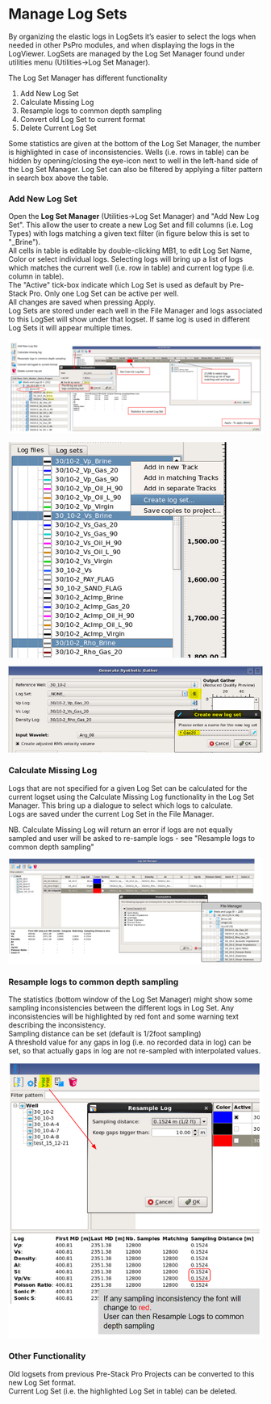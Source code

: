 # Manage Log Sets

By organizing the elastic logs in LogSets it’s easier to select the logs when needed in other PsPro modules, and when displaying the logs in the LogViewer. LogSets are managed by the Log Set Manager found under utilities menu \(Utilities-&gt;Log Set Manager\). 

The Log Set Manager has different functionality

1. Add New Log Set
2. Calculate Missing Log 
3. Resample logs to common depth sampling
4. Convert old Log Set to current format
5. Delete Current Log Set

Some statistics are given at the bottom of the Log Set Manager, the number is highlighted in case of inconsistencies. Wells \(i.e. rows in table\) can be hidden by opening/closing the eye-icon next to well in the left-hand side of the Log Set Manager. Log Set can also be filtered by applying a filter pattern in search box above the table.

### **Add New Log Set**

Open the **Log Set Manager** \(Utilities-&gt;Log Set Manager\) and "Add New Log Set". This allow the user to create a new Log Set and fill columns \(i.e. Log Types\) with logs matching a given text filter \(in figure below this is set to "\_Brine"\).   
All cells in table is editable by double-clicking MB1, to edit Log Set Name, Color or select individual logs. Selecting logs will bring up a list of logs which matches the current well \(i.e. row in table\) and current log type \(i.e. column in table\).  
The "Active" tick-box indicate which Log Set is used as default by Pre-Stack Pro. Only one Log Set can be active per well.  
All changes are saved when pressing Apply.   
Log Sets are stored under each well in the File Manager and logs associated to this LogSet will show under that logset. If same log is used in different Log Sets it will appear multiple times.  

![](../../../.gitbook/assets/image%20%287%29.png)

![](../../../.gitbook/assets/image%20%284%29.png)

![](../../../.gitbook/assets/image%20%286%29.png)

### Calculate Missing Log

Logs that are not specified for a given Log Set can be calculated for the current logset using the Calculate Missing Log functionality in the Log Set Manager. This bring up a dialogue to select which logs to calculate.   
Logs are saved under the current Log Set in the File Manager.

NB. Calculate Missing Log will return an error if logs are not equally sampled and user will be asked to re-sample logs - see "Resample logs to common depth sampling"

![](../../../.gitbook/assets/image%20%288%29.png)

### Resample logs to common depth sampling

The statistics \(bottom window of the Log Set Manager\) might show some sampling inconsistencies between the different logs in Log Set. Any inconsistencies will be highlighted by red font and some warning text describing the inconsistency.  
Sampling distance can be set \(default is 1/2foot sampling\)   
A threshold value for any gaps in log \(i.e. no recorded data in log\) can be set, so that actually gaps in log are not re-sampled with interpolated values.

![](../../../.gitbook/assets/image%20%282%29.png)

### Other Functionality

Old logsets from previous Pre-Stack Pro Projects can be converted to this new Log Set format.  
Current Log Set \(i.e. the highlighted Log Set in table\) can be deleted. 

